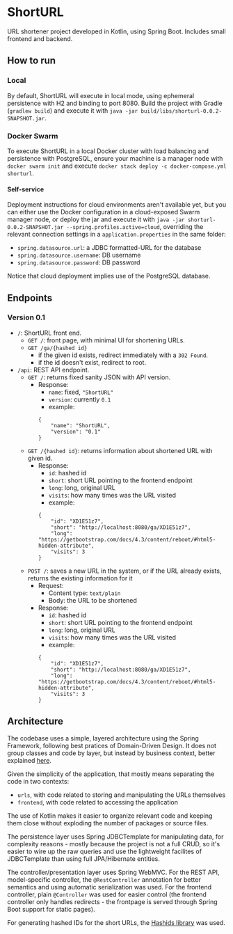 # ShortURL

URL shortener project developed in Kotlin, using Spring Boot.
Includes small frontend and backend.

## How to run

### Local

By default, ShortURL will execute in local mode, using ephemeral persistence with H2
and binding to port 8080.
Build the project with Gradle (`gradlew build`) and
execute it with `java -jar build/libs/shorturl-0.0.2-SNAPSHOT.jar`.

### Docker Swarm

To execute ShortURL in a local Docker cluster with load balancing and persistence with PostgreSQL,
ensure your machine is a manager node with `docker swarm init` and execute `docker stack deploy -c docker-compose.yml shorturl`.

#### Self-service

Deployment instructions for cloud environments aren't available yet, but you can either
use the Docker configuration in a cloud-exposed Swarm manager node, or deploy the jar
and execute it with `java -jar shorturl-0.0.2-SNAPSHOT.jar --spring.profiles.active=cloud`,
overriding the relevant connection settings in a `application.properties` in the same folder:

- `spring.datasource.url`: a JDBC formatted-URL for the database
- `spring.datasource.username`: DB username
- `spring.datasource.password`: DB password

Notice that cloud deployment implies use of the PostgreSQL database.

## Endpoints

### Version 0.1

- `/`: ShortURL front end.
    - `GET /`: front page, with minimal UI for shortening URLs.
    - `GET /ga/{hashed id}`
        - if the given id exists, redirect immediately with a `302 Found`.
        - if the id doesn't exist, redirect to root.
- `/api`: REST API endpoint.
    - `GET /`: returns fixed sanity JSON with API version.
        - Response:
            - `name`: fixed, `"ShortURL"`
            - `version`: currently `0.1`
            - example:
            ```
            {
                "name": "ShortURL",
                "version": "0.1"
            }
            ```
    - `GET /{hashed id}`: returns information about shortened URL with given id.
        - Response:
            - `id`: hashed id
            - `short`: short URL pointing to the frontend endpoint
            - `long`: long, original URL
            - `visits`: how many times was the URL visited
            - example:
            ```
            {
                "id": "XD1E51z7",
                "short": "http://localhost:8080/ga/XD1E51z7",
                "long": "https://getbootstrap.com/docs/4.3/content/reboot/#html5-hidden-attribute",
                "visits": 3
            }
            ```
    - `POST /`: saves a new URL in the system, or if the URL already exists, returns the existing information for it
        - Request:
            - Content type: `text/plain`
            - Body: the URL to be shortened
        - Response:
            - `id`: hashed id
            - `short`: short URL pointing to the frontend endpoint
            - `long`: long, original URL
            - `visits`: how many times was the URL visited
            - example:
            ```
            {
                "id": "XD1E51z7",
                "short": "http://localhost:8080/ga/XD1E51z7",
                "long": "https://getbootstrap.com/docs/4.3/content/reboot/#html5-hidden-attribute",
                "visits": 3
            }
            ```

## Architecture

The codebase uses a simple, layered architecture using the Spring Framework, following
best pratices of Domain-Driven Design.
It does not group classes and code by layer, but instead by business context,
better explained [here](https://hexdocs.pm/phoenix/contexts.html).

Given the simplicity of the application, that mostly means separating the code in two contexts:
- `urls`, with code related to storing and manipulating the URLs themselves
- `frontend`, with code related to accessing the application

The use of Kotlin makes it easier to organize relevant code and keeping them close without exploding the
number of packages or source files.

The persistence layer uses Spring JDBCTemplate for manipulating data, for complexity reasons - mostly
because the project is not a full CRUD, so it's easier to wire up the raw queries and use the lightweight
facilites of JDBCTemplate than using full JPA/Hibernate entities.

The controller/presentation layer uses Spring WebMVC. For the REST API, model-specific controller,
the `@RestController` annotation for better semantics and using automatic serialization was used.
For the frontend controller, plain `@Controller` was used for easier control (the frontend controller
only handles redirects - the frontpage is served through Spring Boot support for static pages).

For generating hashed IDs for the short URLs, the [Hashids library](https://hashids.org/) was used.
